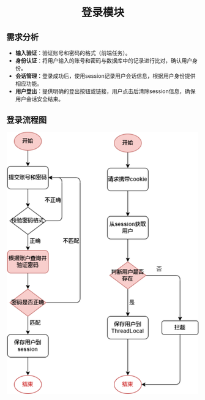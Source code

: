 # <center>登录模块</center>
## 需求分析
- __输入验证__：验证账号和密码的格式（前端任务）。
- __身份认证__：将用户输入的账号和密码与数据库中的记录进行比对，确认用户身份。
- __会话管理__：登录成功后，使用session记录用户会话信息，根据用户身份提供相应功能。
- __用户登出__：提供明确的登出按钮或链接，用户点击后清除session信息，确保用户会话安全结束。

## 登录流程图
<center><img src="./图片/fig3.png" width = "500" alt="图片名称"/></center>